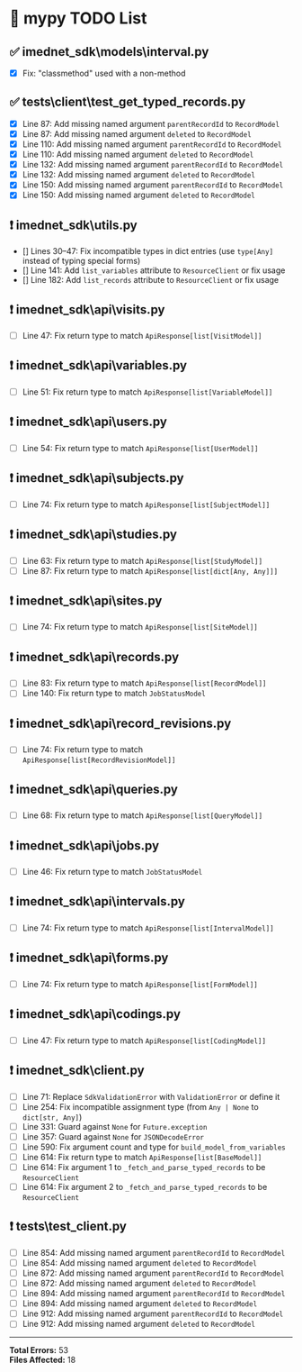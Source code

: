 # 📝 mypy TODO List

## ✅ imednet_sdk\models\interval.py

- [x] Fix: "classmethod" used with a non-method

## ✅ tests\client\test_get_typed_records.py

- [x] Line 87: Add missing named argument `parentRecordId` to `RecordModel`
- [x] Line 87: Add missing named argument `deleted` to `RecordModel`
- [x] Line 110: Add missing named argument `parentRecordId` to `RecordModel`
- [x] Line 110: Add missing named argument `deleted` to `RecordModel`
- [x] Line 132: Add missing named argument `parentRecordId` to `RecordModel`
- [x] Line 132: Add missing named argument `deleted` to `RecordModel`
- [x] Line 150: Add missing named argument `parentRecordId` to `RecordModel`
- [x] Line 150: Add missing named argument `deleted` to `RecordModel`

## ❗ imednet_sdk\utils.py

- [] Lines 30–47: Fix incompatible types in dict entries (use `type[Any]` instead of typing special forms)
- [] Line 141: Add `list_variables` attribute to `ResourceClient` or fix usage
- [] Line 182: Add `list_records` attribute to `ResourceClient` or fix usage

## ❗ imednet_sdk\api\visits.py

- [ ] Line 47: Fix return type to match `ApiResponse[list[VisitModel]]`

## ❗ imednet_sdk\api\variables.py

- [ ] Line 51: Fix return type to match `ApiResponse[list[VariableModel]]`

## ❗ imednet_sdk\api\users.py

- [ ] Line 54: Fix return type to match `ApiResponse[list[UserModel]]`

## ❗ imednet_sdk\api\subjects.py

- [ ] Line 74: Fix return type to match `ApiResponse[list[SubjectModel]]`

## ❗ imednet_sdk\api\studies.py

- [ ] Line 63: Fix return type to match `ApiResponse[list[StudyModel]]`
- [ ] Line 87: Fix return type to match `ApiResponse[list[dict[Any, Any]]]`

## ❗ imednet_sdk\api\sites.py

- [ ] Line 74: Fix return type to match `ApiResponse[list[SiteModel]]`

## ❗ imednet_sdk\api\records.py

- [ ] Line 83: Fix return type to match `ApiResponse[list[RecordModel]]`
- [ ] Line 140: Fix return type to match `JobStatusModel`

## ❗ imednet_sdk\api\record_revisions.py

- [ ] Line 74: Fix return type to match `ApiResponse[list[RecordRevisionModel]]`

## ❗ imednet_sdk\api\queries.py

- [ ] Line 68: Fix return type to match `ApiResponse[list[QueryModel]]`

## ❗ imednet_sdk\api\jobs.py

- [ ] Line 46: Fix return type to match `JobStatusModel`

## ❗ imednet_sdk\api\intervals.py

- [ ] Line 74: Fix return type to match `ApiResponse[list[IntervalModel]]`

## ❗ imednet_sdk\api\forms.py

- [ ] Line 74: Fix return type to match `ApiResponse[list[FormModel]]`

## ❗ imednet_sdk\api\codings.py

- [ ] Line 47: Fix return type to match `ApiResponse[list[CodingModel]]`

## ❗ imednet_sdk\client.py

- [ ] Line 71: Replace `SdkValidationError` with `ValidationError` or define it
- [ ] Line 254: Fix incompatible assignment type (from `Any | None` to `dict[str, Any]`)
- [ ] Line 331: Guard against `None` for `Future.exception`
- [ ] Line 357: Guard against `None` for `JSONDecodeError`
- [ ] Line 590: Fix argument count and type for `build_model_from_variables`
- [ ] Line 614: Fix return type to match `ApiResponse[list[BaseModel]]`
- [ ] Line 614: Fix argument 1 to `_fetch_and_parse_typed_records` to be `ResourceClient`
- [ ] Line 614: Fix argument 2 to `_fetch_and_parse_typed_records` to be `ResourceClient`

## ❗ tests\test_client.py

- [ ] Line 854: Add missing named argument `parentRecordId` to `RecordModel`
- [ ] Line 854: Add missing named argument `deleted` to `RecordModel`
- [ ] Line 872: Add missing named argument `parentRecordId` to `RecordModel`
- [ ] Line 872: Add missing named argument `deleted` to `RecordModel`
- [ ] Line 894: Add missing named argument `parentRecordId` to `RecordModel`
- [ ] Line 894: Add missing named argument `deleted` to `RecordModel`
- [ ] Line 912: Add missing named argument `parentRecordId` to `RecordModel`
- [ ] Line 912: Add missing named argument `deleted` to `RecordModel`

---

**Total Errors:** 53  
**Files Affected:** 18  
